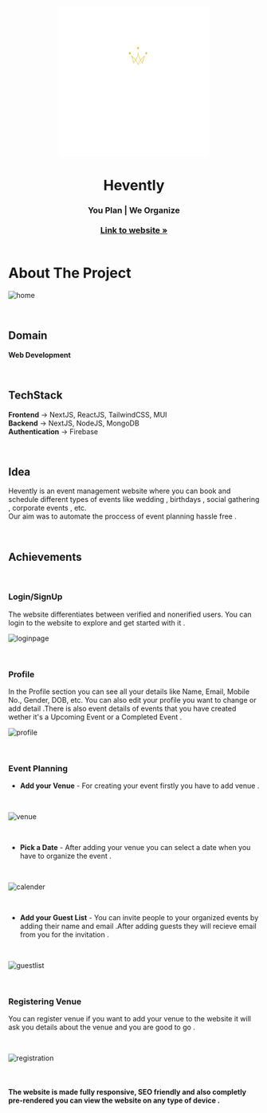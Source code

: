<!-- PROJECT LOGO -->
<div align="center">
  <a href="https://hevently.vercel.app/">
    <img src="public/logo.png" alt="Logo" width="300" height="300">
  </a>

  <h1 align="center">Hevently</h1>

  <h3 align="center">
    You Plan | We Organize
    <br/>
    <br/>
    <a href="https://hevently.vercel.app/"><strong>Link to website »</strong></a>
    <br />
    <br />
  </h3>
</div>


<!-- ABOUT THE PROJECT -->
# About The Project

![home](https://user-images.githubusercontent.com/79051028/148648032-85edcf14-6ef3-44c2-9f23-f2a0f977a951.JPG)

<br/>

## Domain 
 **Web Development** 

 <br/>

## TechStack  
 **Frontend**  -> NextJS, ReactJS, TailwindCSS, MUI
 <br/>
  **Backend** -> NextJS, NodeJS, MongoDB 
  <br/>
  **Authentication** -> Firebase
  
  

  <br/>

## Idea 

Hevently is an event management website where you can book and schedule different types of events like wedding , birthdays , social gathering , corporate events , etc.
<br/>
Our aim was to automate the proccess of event planning hassle free .

 <br/>

 ## Achievements 

 <br/>

### Login/SignUp
  The website differentiates between verified and nonerified users. You can login to the website to explore and get started with it .
  <br/>
  
![loginpage](https://user-images.githubusercontent.com/79051028/148648148-532eb01b-e9f3-43fe-b08c-b28936106856.JPG)

  <br/>

### Profile
  In the Profile section you can see all your details like Name, Email, Mobile No.,  Gender, DOB, etc.
  You can also edit your profile you want to change or add detail .There is also event details of events that you have created wether it's a Upcoming Event or a Completed Event .
  <br/>
  
![profile](https://user-images.githubusercontent.com/79051028/148684592-ca5c2f8f-5537-451f-92e1-c7877d195fa6.JPG)




 <br/>

### Event Planning 
- **Add your Venue** - For creating your event firstly you have to add venue .
 <br/>
 
![venue](https://user-images.githubusercontent.com/79051028/148649268-8c20c2f5-7df9-447b-87a7-4bb3c7815a58.JPG)

<br/>

- **Pick a Date** - After adding your venue you can select a date when you have to organize the event .
<br/>

![calender](https://user-images.githubusercontent.com/79051028/148649316-c6e29e38-8a5f-4224-b8e6-1d3804d1055c.JPG)

<br/>

- **Add your Guest List** - You can invite people to your organized events by adding their name and email .After adding guests they will recieve email from you for the invitation .
<br/>

![guestlist](https://user-images.githubusercontent.com/79051028/148649447-e1f556a9-e130-48fa-9350-0379b7e80f1a.JPG)

<br/>

### Registering Venue
You can register venue if you want to add your venue to the website it will ask you details about the venue and you are good to go .

<br/>

![registration](https://user-images.githubusercontent.com/79051028/148684560-679624f4-5bc1-4101-8283-4968e18633cc.JPG)



<br/>


#### The website is made fully responsive, SEO friendly and also completly pre-rendered you can view the website on any type of device .

<br/>
